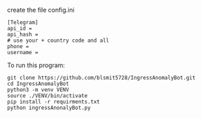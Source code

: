 create the file config.ini

```
[Telegram]
api_id = 
api_hash =
# use your + country code and all
phone = 
username = 
```

To run this program:
```
git clone https://github.com/blsmit5728/IngressAnomalyBot.git
cd IngressAnomalyBot
python3 -m venv VENV
source ./VENV/bin/activate
pip install -r requirments.txt
python ingressAnonalyBot.py
```

